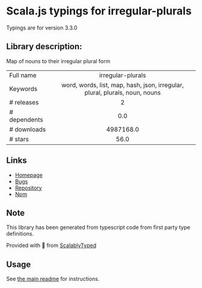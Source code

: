 
# Scala.js typings for irregular-plurals

Typings are for version 3.3.0

## Library description:
Map of nouns to their irregular plural form

|                    |                 |
| ------------------ | :-------------: |
| Full name          | irregular-plurals |
| Keywords           | word, words, list, map, hash, json, irregular, plural, plurals, noun, nouns |
| # releases         | 2 |
| # dependents       | 0.0 |
| # downloads        | 4987168.0 |
| # stars            | 56.0 |

## Links
- [Homepage](https://github.com/sindresorhus/irregular-plurals#readme)
- [Bugs](https://github.com/sindresorhus/irregular-plurals/issues)
- [Repository](https://github.com/sindresorhus/irregular-plurals)
- [Npm](https://www.npmjs.com/package/irregular-plurals)
    


## Note
This library has been generated from typescript code from first party type definitions.

Provided with :purple_heart: from [ScalablyTyped](https://github.com/oyvindberg/ScalablyTyped)

## Usage
See [the main readme](../../readme.md) for instructions.


